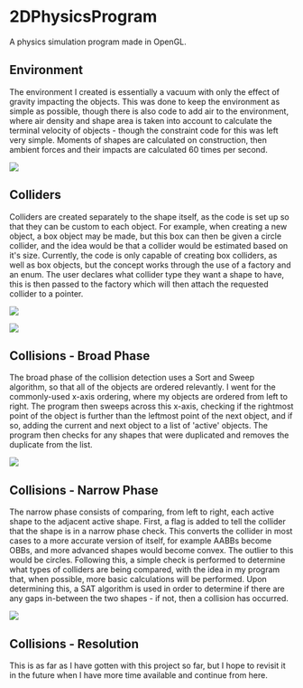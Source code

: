 # 2DPhysicsProgram
 
A physics simulation program made in OpenGL.


## Environment

The environment I created is essentially a vacuum with only the effect of gravity impacting the objects.
This was done to keep the environment as simple as possible, though there is also code to add air to 
the environment, where air density and shape area is taken into account to calculate the terminal
velocity of objects - though the constraint code for this was left very simple. 
Moments of shapes are calculated on construction, then ambient forces and their impacts are calculated 60
times per second.

![](https://github.com/DragonKJM/2DPhysicsProgram/Media/2DPhysicsProgram_82Z6m3j9nP.gif)


## Colliders

Colliders are created separately to the shape itself, as the code is set up so that they can be custom
to each object. For example, when creating a new object, a box object may be made, but this box can 
then be given a circle collider, and the idea would be that a collider would be estimated based on it's
size. Currently, the code is only capable of creating box colliders, as well as box objects, but the 
concept works through the use of a factory and an enum. The user declares what collider type they want
a shape to have, this is then passed to the factory which will then attach the requested collider to
a pointer. 

![](https://github.com/DragonKJM/2DPhysicsProgram/Media/Screenshot1.jpg)

![](https://github.com/DragonKJM/2DPhysicsProgram/Media/Screenshot2.jpg)


## Collisions - Broad Phase

The broad phase of the collision detection uses a Sort and Sweep algorithm, so that all of the
objects are ordered relevantly. I went for the commonly-used x-axis ordering, where my objects are 
ordered from left to right. The program then sweeps across this x-axis, checking if the rightmost
point of the object is further than the leftmost point of the next object, and if so, adding the
current and next object to a list of 'active' objects. The program then checks for any shapes 
that were duplicated and removes the duplicate from the list.

![](https://github.com/DragonKJM/2DPhysicsProgram/Media/Screenshot3.jpg)


## Collisions - Narrow Phase

The narrow phase consists of comparing, from left to right, each active shape to the adjacent active 
shape. First, a flag is added to tell the collider that the shape is in a narrow phase check. This 
converts the collider in most cases to a more accurate version of itself, for example AABBs become 
OBBs, and more advanced shapes would become convex. The outlier to this would be circles.
Following this, a simple check is performed to determine what types of colliders are being compared,
with the idea in my program that, when possible, more basic calculations will be performed. 
Upon determining this, a SAT algorithm is used in order to determine if there are any gaps in-between
the two shapes - if not, then a collision has occurred. 

![](https://github.com/DragonKJM/2DPhysicsProgram/Media/Screenshot4.jpg)


## Collisions - Resolution

This is as far as I have gotten with this project so far, but I hope to revisit it in the future
when I have more time available and continue from here.
